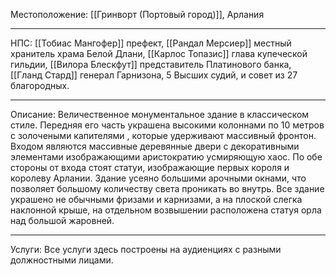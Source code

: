 Местоположение: [[Гринворт (Портовый город)]], Арлания
_______
НПС: [[Тобиас Мангофер]] префект, [[Рандал Мерсиер]] местный хранитель храма Белой Длани, [[Карлос Топазис]] глава купеческой гильдии, [[Вилора Блескфут]] представитель Платинового банка, [[Гланд Стард]] генерал Гарнизона, 5 Высших судий, и совет из 27 благородных.
______
Описание: Величественное монументальное здание в классическом стиле. Передняя его часть украшена высокими колоннами по 10 метров с золочеными капителями , которые удерживают массивный фронтон. Входом являются массивные деревянные двери с декоративными элементами изображающими аристократию усмиряющую хаос. По обе стороны от входа стоят статуи, изображающие первых короля и королеву Арлании. Здание усеяно большими арочными окнами, что позволяет большому количеству света проникать во внутрь. Все здание украшено не обычными фризами и карнизами, а на плоской слегка наклонной крыше, на отдельном возвышении расположена статуя орла над большой жаровней.
______
Услуги: Все услуги здесь построены на аудиенциях с разными должностными лицами. 
